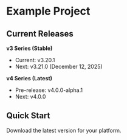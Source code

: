 # Example Project

## Current Releases

**v3 Series (Stable)**
- Current: v3.20.1
- Next: v3.21.0 (December 12, 2025)

**v4 Series (Latest)**
- Pre-release: v4.0.0-alpha.1
- Next: v4.0.0

## Quick Start

Download the latest version for your platform.

